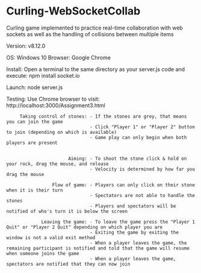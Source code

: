 # Curling-WebSocketCollab
Curling game implemented to practice real-time collaboration with web sockets as well as the handling of collisions between multiple items

Version: v8.12.0
         
OS: Windows 10
Browser: Google Chrome

Install: Open a terminal to the same directory as your server.js code and execute:
         npm install socket.io


Launch:  node server.js

Testing: Use Chrome browser to visit: http://localhost:3000/Assignment3.html
	 
         Taking control of stones: - If the stones are grey, that means you can join the game
                                   - Click "Player 1" or "Player 2" button to join (depending on which is available)
                                   - Game play can only begin when both players are present


                           Aiming: - To shoot the stone click & hold on your rock, drag the mouse, and release
                                   - Velocity is determined by how far you drag the mouse

                     Flow of game: - Players can only click on their stone when it is their turn
                                   - Spectators are not able to handle the stones
                                   - Players and spectators will be notified of who's turn it is below the screen

                 Leaving the game: - To leave the game press the "Player 1 Quit" or "Player 2 Quit" depending on which player you are
                                   - Exiting the game by exiting the window is not a valid exit method
                                   - When a player leaves the game, the remaining participant is notified and told that the game will resume when someone joins the game
                                   - When a player leaves the game, spectators are notified that they can now join
                                   

